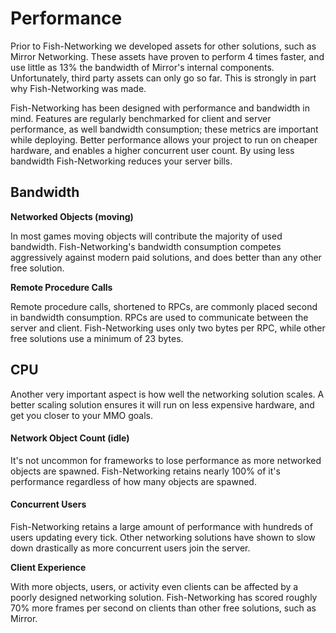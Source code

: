 # Performance

Prior to Fish-Networking we developed assets for other solutions, such as Mirror Networking. These assets have proven to perform 4 times faster, and use little as 13% the bandwidth of Mirror's internal components. Unfortunately, third party assets can only go so far. This is strongly in part why Fish-Networking was made.

Fish-Networking has been designed with performance and bandwidth in mind. Features are regularly benchmarked for client and server performance, as well bandwidth consumption; these metrics are important while deploying. Better performance allows your project to run on cheaper hardware, and enables a higher concurrent user count. By using less bandwidth Fish-Networking reduces your server bills.

## Bandwidth <a href="#server-and-host" id="server-and-host"></a>

**Networked Objects (moving)**

In most games moving objects will contribute the majority of used bandwidth. Fish-Networking's bandwidth consumption competes aggressively against modern paid solutions, and does better than any other free solution.

**Remote Procedure Calls**

Remote procedure calls, shortened to RPCs, are commonly placed second in bandwidth consumption. RPCs are used to communicate between the server and client. Fish-Networking uses only two bytes per RPC, while other free solutions use a minimum of 23 bytes.

## CPU <a href="#server-and-host" id="server-and-host"></a>

Another very important aspect is how well the networking solution scales. A better scaling solution ensures it will run on less expensive hardware, and get you closer to your MMO goals.

#### Network Object Count (idle)

It's not uncommon for frameworks to lose performance as more networked objects are spawned. Fish-Networking retains nearly 100% of it's performance regardless of how many objects are spawned.

#### Concurrent Users

Fish-Networking retains a large amount of performance with hundreds of users updating every tick. Other networking solutions have shown to slow down drastically as more concurrent users join the server.

**Client Experience**

With more objects, users, or activity even clients can be affected by a poorly designed networking solution. Fish-Networking has scored roughly 70% more frames per second on clients than other free solutions, such as Mirror.
